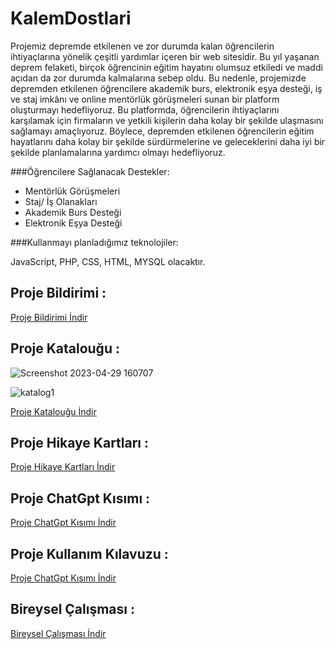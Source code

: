 # KalemDostlari

Projemiz depremde etkilenen ve zor durumda kalan öğrencilerin ihtiyaçlarına yönelik
çeşitli yardımlar içeren bir web sitesidir. Bu yıl yaşanan deprem felaketi, birçok
öğrencinin eğitim hayatını olumsuz etkiledi ve maddi açıdan da zor durumda kalmalarına
sebep oldu. Bu nedenle, projemizde depremden etkilenen öğrencilere akademik burs,
elektronik eşya desteği, iş ve staj imkânı ve online mentörlük görüşmeleri sunan bir 
platform oluşturmayı hedefliyoruz. Bu platformda, öğrencilerin ihtiyaçlarını karşılamak
için firmaların ve yetkili kişilerin daha kolay bir şekilde ulaşmasını sağlamayı amaçlıyoruz.
Böylece, depremden etkilenen öğrencilerin eğitim hayatlarını daha kolay bir şekilde sürdürmelerine
ve geleceklerini daha iyi bir şekilde planlamalarına yardımcı olmayı hedefliyoruz. 

###Öğrencilere Sağlanacak Destekler:

- Mentörlük Görüşmeleri
- Staj/ İş Olanakları
- Akademik Burs Desteği
- Elektronik Eşya Desteği

 ###Kullanmayı planladığımız teknolojiler:
 
 JavaScript, PHP, CSS, HTML, MYSQL olacaktır.



## Proje Bildirimi : 

[Proje Bildirimi İndir](/1_proje_bildirimi.pdf)


## Proje Katalouğu : 

![Screenshot 2023-04-29 160707](https://user-images.githubusercontent.com/75446834/235304174-a5c64b34-413f-4943-b7f6-229902dbf1ab.png)

![katalog1](https://user-images.githubusercontent.com/75446834/235304475-2c00eefb-0fa2-486e-8de7-512be7dc9b9d.png)


[ Proje Katalouğu  İndir](/2_KalemDostlarıProjeKatalougu.pdf)


## Proje Hikaye Kartları :

[Proje Hikaye Kartları İndir ](/3_HikayeKartları.pdf)


## Proje ChatGpt Kısımı : 

[Proje ChatGpt Kısımı İndir](/4_ChatGpt.pdf)


## Proje Kullanım Kılavuzu : 

[ Proje ChatGpt Kısımı İndir ](/5_KalemDostlarıSiteKullanımKılavuzu.pdf)


## Bireysel Çalışması : 

[Bireysel Çalışması İndir ](/6-Bireysel_çalışma.pdf)
